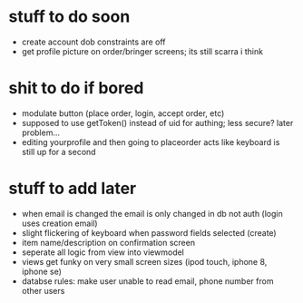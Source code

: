 # stuff to do soon
- create account dob constraints are off
- get profile picture on order/bringer screens; its still scarra i think

# shit to do if bored
- modulate button (place order, login, accept order, etc)
- supposed to use getToken() instead of uid for authing; less secure? later problem...
- editing yourprofile and then going to placeorder acts like keyboard is still up for a second

# stuff to add later

- when email is changed the email is only changed in db not auth (login uses creation email)
- slight flickering of keyboard when password fields selected (create)
- item name/description on confirmation screen
- seperate all logic from view into viewmodel
- views get funky on very small screen sizes (ipod touch, iphone 8, iphone se)
- databse rules: make user unable to read email, phone number from other users
